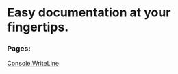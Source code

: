 # Easy documentation at your fingertips.
### Pages:
[Console.WriteLine](http://https://xanthu.github.io/xdn/console-writeline)
